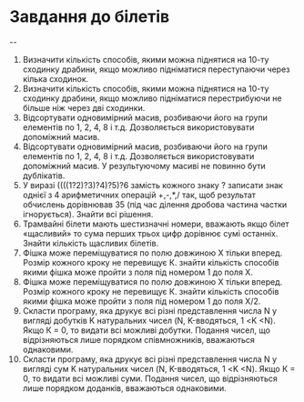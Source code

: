 # Завдання до білетів
--
1. Визначити кількість способів, якими можна піднятися на 10-ту сходинку драбини, якщо можливо підніматися переступаючи через кілька сходинок. 
2. Визначити кількість способів, якими можна піднятися на 10-ту сходинку драбини, якщо можливо підніматися перестрибуючи не більше ніж через дві сходинки. 
3. Відсортувати одновимірний масив, розбиваючи його на групи елементів по 1, 2, 4, 8 і т.д. Дозволяється використовувати допоміжний масив. 
4. Відсортувати одновимірний масив, розбиваючи його на групи елементів по 1, 2, 4, 8 і т.д. Дозволяється використовувати допоміжний масив. У результуючому масиві не повинно бути дублікатів. 
5. У виразі ((((1?2)?3)?4)?5)?6 замість кожного знаку ? записати знак однієї з 4 арифметичних операцій +,-,*,/ так, щоб результат обчислень дорівнював 35 (під час ділення дробова частина частки ігнорується). Знайти всі рішення. 
6. Трамвайні білети мають шестизначні номери, вважають якщо білет «щасливий» то сума перших трьох цифр дорівнює сумі останніх. Знайти кількість щасливих білетів. 
7. Фішка може переміщуватися по полю довжиною Х тільки вперед. Розмір кожного кроку не перевищує К. знайти кількість способів якими фішка може пройти з поля під номером 1 до поля Х. 
8. Фішка може переміщуватися по полю довжиною Х тільки вперед. Розмір кожного кроку не перевищує К. знайти кількість способів якими фішка може пройти з поля під номером 1 до поля Х/2. 
9. Скласти програму, яка друкує всі різні представлення числа N у вигляді добутків K натуральних чисел (N, K-вводяться, 1 <K <N). Якщо К = 0, то видати всі можливі добутки. Подання чисел, що відрізняються лише порядком співмножників, вважаються однаковими.
10. Скласти програму, яка друкує всі різні представлення числа N у вигляді сум K натуральних чисел (N, K-вводяться, 1 <K <N). Якщо К = 0, то видати всі можливі суми. Подання чисел, що відрізняються лише порядком доданків, вважаються однаковими.

